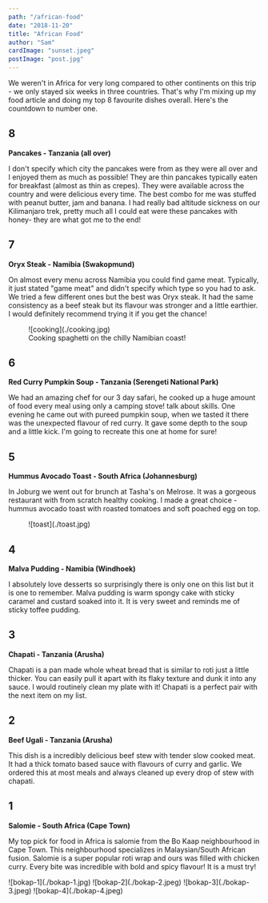 ```yaml
---
path: "/african-food"
date: "2018-11-20"
title: "African Food"
author: "Sam"
cardImage: "sunset.jpeg"
postImage: "post.jpg"
---
```


We weren't in Africa for very long compared to other continents on this trip - we only stayed six weeks in three countries. That's why I'm mixing up my food article and doing my top 8 favourite dishes overall. Here's the countdown to number one.

## 8
**Pancakes - Tanzania (all over)**

I don't specify which city the pancakes were from as they were all over and I enjoyed them as much as possible! They are thin pancakes typically eaten for breakfast (almost as thin as crepes). They were available across the country and were delicious every time. The best combo for me was stuffed with peanut butter, jam and banana. I had really bad altitude sickness on our Kilimanjaro trek, pretty much all I could eat were these pancakes with honey- they are what got me to the end!

## 7
**Oryx Steak - Namibia (Swakopmund)**

On almost every menu across Namibia you could find game meat. Typically, it just stated "game meat" and didn't specify which type so you had to ask. We tried a few different ones but the best was Oryx steak. It had the same consistency as a beef steak but its flavour was stronger and a little earthier. I would definitely recommend trying it if you get the chance!

<figure>
  ![cooking](./cooking.jpg)
  <figcaption>Cooking spaghetti on the chilly Namibian coast!</figcaption>
</figure>

## 6
**Red Curry Pumpkin Soup - Tanzania (Serengeti National Park)**

We had an amazing chef for our 3 day safari, he cooked up a huge amount of food every meal using only a camping stove! talk about skills. One evening he came out with pureed pumpkin soup, when we tasted it there was the unexpected flavour of red curry. It gave some depth to the soup and a little kick. I'm going to recreate this one at home for sure!

## 5
**Hummus Avocado Toast - South Africa (Johannesburg)**

In Joburg we went out for brunch at Tasha's on Melrose. It was a gorgeous restaurant with from scratch healthy cooking. I made a great choice - hummus avocado toast with roasted tomatoes and soft poached egg on top.

<figure>
  ![toast](./toast.jpg)
</figure>

## 4
**Malva Pudding - Namibia (Windhoek)**

I absolutely love desserts so surprisingly there is only one on this list but it is one to remember. Malva pudding is warm spongy cake with sticky caramel and custard soaked into it.  It is very sweet and reminds me of sticky toffee pudding.

## 3
**Chapati - Tanzania (Arusha)**

Chapati is a pan made whole wheat bread that is similar to roti just a little thicker. You can easily pull it apart with its flaky texture and dunk it into any sauce. I would routinely clean my plate with it! Chapati is a perfect pair with the next item on my list.

## 2
**Beef Ugali - Tanzania (Arusha)**

This dish is a incredibly delicious beef stew with tender slow cooked meat. It had a thick tomato based sauce with flavours of curry and garlic. We ordered this at most meals and always cleaned up every drop of stew with chapati.

## 1
**Salomie - South Africa (Cape Town)**

My top pick for food in Africa is salomie from the Bo Kaap neighbourhood in Cape Town. This neighbourhood specializes in Malaysian/South African fusion. Salomie is a super popular roti wrap and ours was filled with chicken curry. Every bite was incredible with bold and spicy flavour! It is a must try!

<Carousel>
  ![bokap-1](./bokap-1.jpg)
  ![bokap-2](./bokap-2.jpeg)
  ![bokap-3](./bokap-3.jpeg)
  ![bokap-4](./bokap-4.jpeg)
</Carousel>
